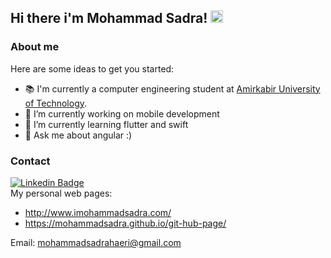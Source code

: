 ## Hi there i'm Mohammad Sadra! <img src="https://github.com/TheDudeThatCode/TheDudeThatCode/blob/master/Assets/Hi.gif" width="20px">

### About me

Here are some ideas to get you started:
- 📚 I'm currently a computer engineering student at [Amirkabir University of Technology](aut.ac.ir). 
- 🔭 I’m currently working on mobile development
- 🌱 I’m currently learning flutter and swift
- 💬 Ask me about angular :)

### Contact
[![Linkedin Badge](https://img.shields.io/badge/Linkedin-blue?style=flat-square&logo=Linkedin&logoColor=white&link=https://www.linkedin.com/in/mohammad-reza-dorudian-63a715212/)](http://linkedin.com/in/mohammad-sadra-haeri-asadi-52b2271b1)  
My personal web pages:
- http://www.imohammadsadra.com/
- https://mohammadsadra.github.io/git-hub-page/

Email: mohammadsadrahaeri@gmail.com


